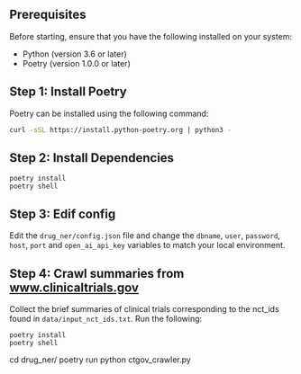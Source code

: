 ## Prerequisites

Before starting, ensure that you have the following installed on your system:
- Python (version 3.6 or later)
- Poetry (version 1.0.0 or later)

## Step 1: Install Poetry

Poetry can be installed using the following command:

```sh
curl -sSL https://install.python-poetry.org | python3 -
```

## Step 2: Install Dependencies

```
poetry install
poetry shell
```

## Step 3: Edif config
Edit the `drug_ner/config.json` file and change the `dbname`, `user`, `password`, `host`, `port` and `open_ai_api_key` variables to match your local environment.

## Step 4: Crawl summaries from www.clinicaltrials.gov
Collect the brief summaries of clinical trials corresponding to the nct_ids found in `data/input_nct_ids.txt`. Run the following: 

```
poetry install
poetry shell
```
cd drug_ner/
poetry run python ctgov_crawler.py
```
